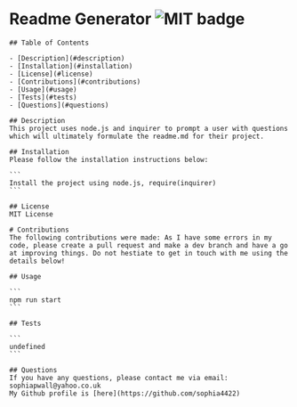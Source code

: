 # Readme Generator ![MIT badge](https://img.shields.io/badge/MIT-license-green)

    ## Table of Contents

    - [Description](#description)
    - [Installation](#installation)
    - [License](#license)
    - [Contributions](#contributions)
    - [Usage](#usage)
    - [Tests](#tests)
    - [Questions](#questions)

    ## Description
    This project uses node.js and inquirer to prompt a user with questions which will ultimately formulate the readme.md for their project.

    ## Installation
    Please follow the installation instructions below:

    ```
    Install the project using node.js, require(inquirer)
    ```

    ## License
    MIT License

    # Contributions
    The following contributions were made: As I have some errors in my code, please create a pull request and make a dev branch and have a go at improving things. Do not hestiate to get in touch with me using the details below!

    ## Usage

    ```
    npm run start
    ```

    ## Tests
    
    ```
    undefined
    ```

    ## Questions
    If you have any questions, please contact me via email: sophiapwall@yahoo.co.uk
    My Github profile is [here](https://github.com/sophia4422)

